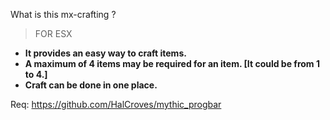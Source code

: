What is this mx-crafting ?

> FOR ESX

- **It provides an easy way to craft items.**
- **A maximum of 4 items may be required for an item. [It could be from 1 to 4.]**
- **Craft can be done in one place.**


Req:
https://github.com/HalCroves/mythic_progbar
